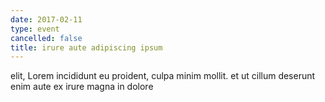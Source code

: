 ```yaml
---
date: 2017-02-11
type: event
cancelled: false
title: irure aute adipiscing ipsum
---
```

elit, Lorem incididunt eu proident, culpa minim mollit. et ut cillum deserunt enim aute ex irure magna in dolore